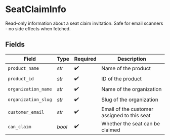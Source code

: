 # SeatClaimInfo

Read-only information about a seat claim invitation.
Safe for email scanners - no side effects when fetched.


## Fields

| Field                                       | Type                                        | Required                                    | Description                                 |
| ------------------------------------------- | ------------------------------------------- | ------------------------------------------- | ------------------------------------------- |
| `product_name`                              | *str*                                       | :heavy_check_mark:                          | Name of the product                         |
| `product_id`                                | *str*                                       | :heavy_check_mark:                          | ID of the product                           |
| `organization_name`                         | *str*                                       | :heavy_check_mark:                          | Name of the organization                    |
| `organization_slug`                         | *str*                                       | :heavy_check_mark:                          | Slug of the organization                    |
| `customer_email`                            | *str*                                       | :heavy_check_mark:                          | Email of the customer assigned to this seat |
| `can_claim`                                 | *bool*                                      | :heavy_check_mark:                          | Whether the seat can be claimed             |